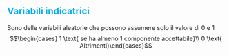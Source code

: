 ## <font color="#00b0f0">Variabili indicatrici</font> 
Sono delle variabili aleatorie che possono assumere solo il valore di 0 e 1
$$\begin{cases} 1 \text{ se ha almeno 1 componente accettabile}\\ 0 \text{ Altrimenti}\end{cases}$$
